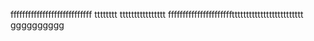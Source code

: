 ffffffffffffffffffffffffffff
tttttttt
tttttttttttttttt
ffffffffffffffffffffffttttttttttttttttttttttttt
gggggggggg
